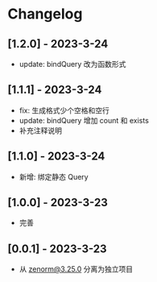 # Changelog

## [1.2.0] - 2023-3-24
- update: bindQuery 改为函数形式

## [1.1.1] - 2023-3-24
- fix: 生成格式少个空格和空行
- update: bindQuery 增加 count 和 exists
- 补充注释说明

## [1.1.0] - 2023-3-24
- 新增: 绑定静态 Query

## [1.0.0] - 2023-3-23
- 完善

## [0.0.1] - 2023-3-23
- 从 zenorm@3.25.0 分离为独立项目
